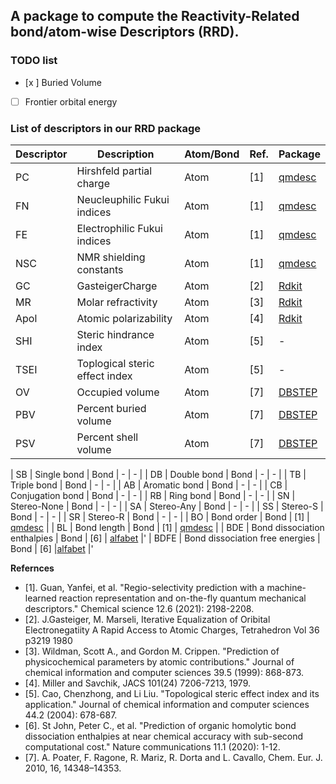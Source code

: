 ## A package to compute the Reactivity-Related bond/atom-wise Descriptors (RRD).

### TODO list
- [x ] Buried Volume
- [ ] Frontier orbital energy


### List of descriptors in our RRD package

| Descriptor | Description                    | Atom/Bond | Ref.  | Package                                              |
| ---------- | ------------------------------ | --------- | ----- | ---------------------------------------------------- |
| PC         | Hirshfeld partial charge       | Atom      | \[1\] | [qmdesc](https://github.com/yanfeiguan/qmdesc)   |
| FN         | Neucleuphilic Fukui indices    | Atom      | \[1\] | [qmdesc](https://github.com/yanfeiguan/qmdesc)    |
| FE         | Electrophilic Fukui indices    | Atom      | \[1\] | [qmdesc](https://github.com/yanfeiguan/qmdesc)    |
| NSC        | NMR shielding constants        | Atom      | \[1\] | [qmdesc](https://github.com/yanfeiguan/qmdesc)   |
| GC         | GasteigerCharge                | Atom      | \[2\] | [Rdkit](https://www.rdkit.org/docs/Cookbook.html) |
| MR         | Molar refractivity             | Atom      | \[3\] | [Rdkit](https://www.rdkit.org/docs/Cookbook.html) |
| Apol       | Atomic polarizability          | Atom      | \[4\] | [Rdkit](https://www.rdkit.org/docs/Cookbook.html) |
| SHI        | Steric hindrance index         | Atom      | \[5\] | \-                                                   |
| TSEI       | Toplogical steric effect index | Atom      | \[5\] | \-                                                   |
| OV       | Occupied volume | Atom      | \[7\] | [DBSTEP](https://github.com/patonlab/DBSTEP/tree/325e24224e523014c61263bef357c9fa55316f32/dbstep)                                                  |
| PBV       | Percent buried volume | Atom      | \[7\] | [DBSTEP](https://github.com/patonlab/DBSTEP/tree/325e24224e523014c61263bef357c9fa55316f32/dbstep)                                                  |
| PSV       | Percent shell volume | Atom      | \[7\] |[DBSTEP](https://github.com/patonlab/DBSTEP/tree/325e24224e523014c61263bef357c9fa55316f32/dbstep)                                                   |

| SB         | Single bond                    | Bond      | \-    | \-                                                   |
| DB         | Double bond                    | Bond      | \-    | \-                                                   |
| TB         | Triple bond                    | Bond      | \-    | \-                                                   |
| AB         | Aromatic bond                  | Bond      | \-    | \-                                                   |
| CB         | Conjugation bond               | Bond      | \-    | \-                                                   |
| RB         | Ring bond                      | Bond      | \-    | \-                                                   |
| SN         | Stereo-None                    | Bond      | \-    | \-                                                   |
| SA         | Stereo-Any                     | Bond      | \-    | \-                                                   |
| SS         | Stereo-S                       | Bond      | \-    | \-                                                   |
| SR         | Stereo-R                       | Bond      | \-    | \-                                                   |
| BO         | Bond order                     | Bond      | \[1\] | [qmdesc](https://github.com/yanfeiguan/qmdesc)   |
| BL         | Bond length                    | Bond      | \[1\] | [qmdesc](https://github.com/yanfeiguan/qmdesc)   |
| BDE        | Bond dissociation enthalpies   | Bond      | \[6\] | [alfabet](https://github.com/NREL/alfabet)        |'
| BDFE       | Bond dissociation free energies   | Bond      | \[6\] |[alfabet](https://github.com/NREL/alfabet)        |'


**Refernces**
- [1]. Guan, Yanfei, et al. "Regio-selectivity prediction with a machine-learned reaction representation and on-the-fly quantum mechanical descriptors." Chemical science 12.6 (2021): 2198-2208.
- [2]. J.Gasteiger, M. Marseli, Iterative Equalization of Oribital Electronegatiity A Rapid Access to Atomic Charges, Tetrahedron Vol 36 p3219 1980
- [3]. Wildman, Scott A., and Gordon M. Crippen. "Prediction of physicochemical parameters by atomic contributions." Journal of chemical information and computer sciences 39.5 (1999): 868-873.
- [4]. Miller and Savchik, JACS 101(24) 7206-7213, 1979.
- [5]. Cao, Chenzhong, and Li Liu. "Topological steric effect index and its application." Journal of chemical information and computer sciences 44.2 (2004): 678-687.
- [6]. St John, Peter C., et al. "Prediction of organic homolytic bond dissociation enthalpies at near chemical accuracy with sub-second computational cost." Nature communications 11.1 (2020): 1-12.
- [7]. A. Poater, F. Ragone, R. Mariz, R. Dorta and L. Cavallo, Chem. Eur. J. 2010, 16, 14348–14353.
